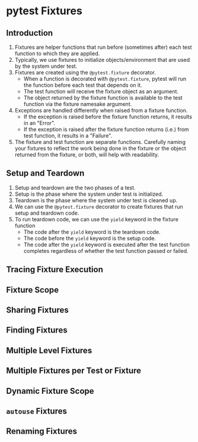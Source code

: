 # pytest Fixtures

## Introduction
1. Fixtures are helper functions that run before (sometimes after) each test function to which they are
   applied.
2. Typically, we use fixtures to initialize objects/environment that are used by the system under test.
3. Fixtures are created using the `@pytest.fixture` decorator.
    - When a function is decorated with `@pytest.fixture`, pytest will run the function before each test
      that depends on it.
    - The test function will receive the fixture object as an argument.
    - The object returned by the fixture function is available to the test function via the fixture namesake
      argument.
4. Exceptions are handled differently when raised from a fixture function.
    - If the exception is raised before the fixture function returns, it results in an "Error".
    - If the exception is raised after the fixture function returns (i.e.) from test function, it results in
      a "Failure".
5. The fixture and test function are separate functions. Carefully naming your fixtures to reflect the work being done in the fixture or the object returned from the fixture, or both, will help with readability.

## Setup and Teardown
1. Setup and teardown are the two phases of a test.
2. Setup is the phase where the system under test is initialized.
3. Teardown is the phase where the system under test is cleaned up.
4. We can use the `@pytest.fixture` decorator to create fixtures that run setup and teardown code.
5. To run teardown code, we can use the `yield` keyword in the fixture function
   - The code after the `yield` keyword is the teardown code.
   - The code before the `yield` keyword is the setup code.
   - The code after the `yield` keyword is executed after the test function completes regardless of whether
     the test function passed or failed.

## Tracing Fixture Execution
## Fixture Scope
## Sharing Fixtures
## Finding Fixtures
## Multiple Level Fixtures
## Multiple Fixtures per Test or Fixture
## Dynamic Fixture Scope
## `autouse` Fixtures
## Renaming Fixtures
